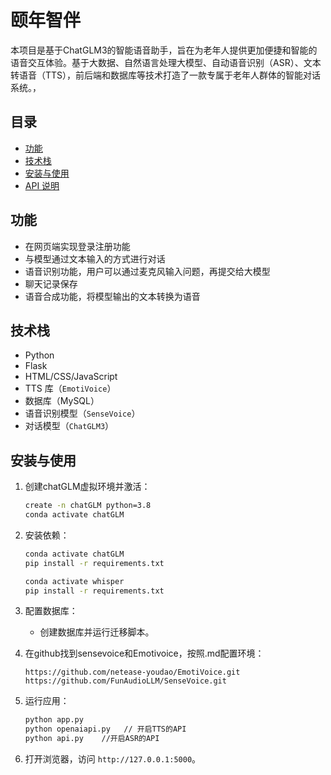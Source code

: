 # 颐年智伴

本项目是基于ChatGLM3的智能语音助手，旨在为老年人提供更加便捷和智能的语音交互体验。基于大数据、自然语言处理大模型、自动语音识别（ASR）、文本转语音（TTS），前后端和数据库等技术打造了一款专属于老年人群体的智能对话系统。，

## 目录

- [功能](#功能)
- [技术栈](#技术栈)
- [安装与使用](#安装与使用)
- [API 说明](#api-说明)


## 功能

- 在网页端实现登录注册功能
- 与模型通过文本输入的方式进行对话
- 语音识别功能，用户可以通过麦克风输入问题，再提交给大模型
- 聊天记录保存
- 语音合成功能，将模型输出的文本转换为语音

## 技术栈

- Python
- Flask
- HTML/CSS/JavaScript
- TTS 库（`EmotiVoice`）
- 数据库（MySQL）
- 语音识别模型（`SenseVoice`）
- 对话模型（`ChatGLM3`）

## 安装与使用


1. 创建chatGLM虚拟环境并激活：
   ```bash
   create -n chatGLM python=3.8
   conda activate chatGLM
   ```



2. 安装依赖：
   ```bash
   conda activate chatGLM
   pip install -r requirements.txt
   ```
   ```bash
   conda activate whisper
   pip install -r requirements.txt
   ```

3. 配置数据库：
   - 创建数据库并运行迁移脚本。

4. 在github找到sensevoice和Emotivoice，按照.md配置环境：
   ```
   https://github.com/netease-youdao/EmotiVoice.git
   https://github.com/FunAudioLLM/SenseVoice.git
   ```

5. 运行应用：
   ```bash
   python app.py
   python openaiapi.py   // 开启TTS的API
   python api.py    //开启ASR的API
   ```

6. 打开浏览器，访问 `http://127.0.0.1:5000`。


